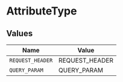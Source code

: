 # AttributeType


## Values

| Name             | Value            |
| ---------------- | ---------------- |
| `REQUEST_HEADER` | REQUEST_HEADER   |
| `QUERY_PARAM`    | QUERY_PARAM      |